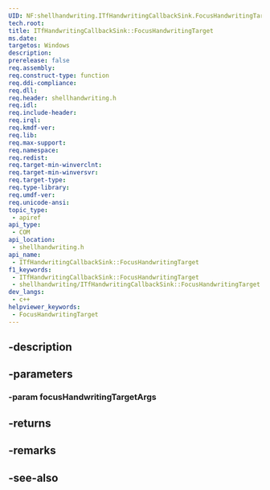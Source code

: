 ```yaml
---
UID: NF:shellhandwriting.ITfHandwritingCallbackSink.FocusHandwritingTarget
tech.root: 
title: ITfHandwritingCallbackSink::FocusHandwritingTarget
ms.date: 
targetos: Windows
description: 
prerelease: false
req.assembly: 
req.construct-type: function
req.ddi-compliance: 
req.dll: 
req.header: shellhandwriting.h
req.idl: 
req.include-header: 
req.irql: 
req.kmdf-ver: 
req.lib: 
req.max-support: 
req.namespace: 
req.redist: 
req.target-min-winverclnt: 
req.target-min-winversvr: 
req.target-type: 
req.type-library: 
req.umdf-ver: 
req.unicode-ansi: 
topic_type:
 - apiref
api_type:
 - COM
api_location:
 - shellhandwriting.h
api_name:
 - ITfHandwritingCallbackSink::FocusHandwritingTarget
f1_keywords:
 - ITfHandwritingCallbackSink::FocusHandwritingTarget
 - shellhandwriting/ITfHandwritingCallbackSink::FocusHandwritingTarget
dev_langs:
 - c++
helpviewer_keywords:
 - FocusHandwritingTarget
---
```


## -description

## -parameters

### -param focusHandwritingTargetArgs

## -returns

## -remarks

## -see-also

